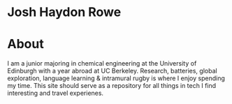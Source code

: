 <div class="header">
  <h1>Josh Haydon Rowe</h1>
</div>
<div class="body">
  <h1>About</h1>
  <p> I am a junior majoring in chemical engineering at the University of Edinburgh with a year abroad at UC Berkeley. Research, batteries, global exploration, language learning & intramural rugby is where I enjoy spending my time. This site should serve as a repository for all things in tech I find interesting and travel experienes.  </p>
